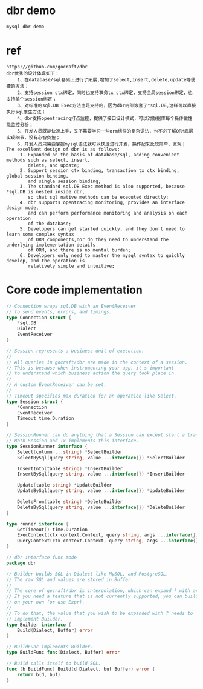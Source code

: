# dbr demo
    
    mysql dbr demo

# ref
    
    https://github.com/gocraft/dbr
    dbr优秀的设计体现如下：
        1、在database/sql基础上进行了拓展,增加了select,insert,delete,update等便捷的方法；
        2、支持session ctx绑定，同时也支持事务tx ctx绑定，支持全局session绑定，也支持单个session绑定；
        3、对标准的sql.DB Exec方法也是支持的，因为dbr内部嵌套了*sql.DB,这样可以直接执行sql原生方法；
        4、dbr支持opentracing打点监控，提供了接口设计模式，可以对数据库每个操作做性能监控分析；
        5、开发人员既能快速上手，又不需要学习一些orm组件的复杂语法，也不必了解ORM底层实现细节，没有心智负担；
        6、开发人员只需要掌握mysql语法就可以快速进行开发，操作起来比较简单、直观；
    The excellent design of dbr is as follows:
         1. Expanded on the basis of database/sql, adding convenient methods such as select, insert,
            delete, and update;
         2. Support session ctx binding, transaction tx ctx binding, global session binding, 
            and single session binding;
         3. The standard sql.DB Exec method is also supported, because *sql.DB is nested inside dbr,
            so that sql native methods can be executed directly;
         4. dbr supports opentracing monitoring, provides an interface design mode, 
            and can perform performance monitoring and analysis on each operation
            of the database;
         5. Developers can get started quickly, and they don't need to learn some complex syntax 
            of ORM components,nor do they need to understand the underlying implementation details
            of ORM, and there is no mental burden;
         6. Developers only need to master the mysql syntax to quickly develop, and the operation is 
            relatively simple and intuitive;
            
# Core code implementation
``` go
// Connection wraps sql.DB with an EventReceiver
// to send events, errors, and timings.
type Connection struct {
    *sql.DB
    Dialect
    EventReceiver
}

// Session represents a business unit of execution.
//
// All queries in gocraft/dbr are made in the context of a session.
// This is because when instrumenting your app, it's important
// to understand which business action the query took place in.
//
// A custom EventReceiver can be set.
//
// Timeout specifies max duration for an operation like Select.
type Session struct {
    *Connection
    EventReceiver
    Timeout time.Duration
}

// SessionRunner can do anything that a Session can except start a transaction.
// Both Session and Tx implements this interface.
type SessionRunner interface {
	Select(column ...string) *SelectBuilder
	SelectBySql(query string, value ...interface{}) *SelectBuilder

	InsertInto(table string) *InsertBuilder
	InsertBySql(query string, value ...interface{}) *InsertBuilder

	Update(table string) *UpdateBuilder
	UpdateBySql(query string, value ...interface{}) *UpdateBuilder

	DeleteFrom(table string) *DeleteBuilder
	DeleteBySql(query string, value ...interface{}) *DeleteBuilder
}

type runner interface {
	GetTimeout() time.Duration
	ExecContext(ctx context.Context, query string, args ...interface{}) (sql.Result, error)
	QueryContext(ctx context.Context, query string, args ...interface{}) (*sql.Rows, error)
}

// dbr interface func mode
package dbr

// Builder builds SQL in Dialect like MySQL, and PostgreSQL.
// The raw SQL and values are stored in Buffer.
//
// The core of gocraft/dbr is interpolation, which can expand ? with arbitrary SQL.
// If you need a feature that is not currently supported, you can build it
// on your own (or use Expr).
//
// To do that, the value that you wish to be expanded with ? needs to
// implement Builder.
type Builder interface {
	Build(Dialect, Buffer) error
}

// BuildFunc implements Builder.
type BuildFunc func(Dialect, Buffer) error

// Build calls itself to build SQL.
func (b BuildFunc) Build(d Dialect, buf Buffer) error {
	return b(d, buf)
}
```

